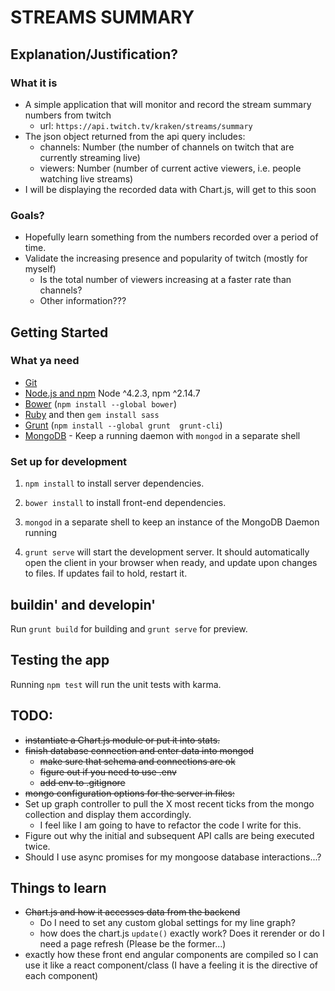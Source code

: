 STREAMS SUMMARY
=====

## Explanation/Justification?

### What it is
- A simple application that will monitor and record the stream summary numbers from twitch
    * url: `https://api.twitch.tv/kraken/streams/summary`
- The json object returned from the  api query includes:
    * channels: Number (the number of channels on twitch that are currently streaming live)
    * viewers: Number (number of current active viewers, i.e. people watching live streams)
- I will be displaying the recorded data with Chart.js, will get to this soon

### Goals?
- Hopefully learn something from the numbers recorded over a period of time.
- Validate the increasing presence and popularity of twitch (mostly for myself)
    * Is the total number of viewers increasing at a faster rate than channels?
    * Other information???

## Getting Started

### What ya need

- [Git](https://git-scm.com/)
- [Node.js and npm](nodejs.org) Node ^4.2.3, npm ^2.14.7
- [Bower](bower.io) (`npm install --global bower`)
- [Ruby](https://www.ruby-lang.org) and then `gem install sass`
- [Grunt](http://gruntjs.com/) (`npm install --global grunt  grunt-cli`)
- [MongoDB](https://www.mongodb.org/) - Keep a running daemon with `mongod` in a separate shell


### Set up for development

1. `npm install` to install server dependencies.

2. `bower install` to install front-end dependencies.

3. `mongod` in a separate shell to keep an instance of the MongoDB Daemon running

4. `grunt serve` will start the development server. It should automatically open the client in your browser when ready, and update upon changes to files. If updates fail to hold, restart it.


## buildin' and developin'

Run `grunt build` for building and `grunt serve` for preview.


## Testing the app

Running `npm test` will run the unit tests with karma.

## TODO:
- ~~instantiate a Chart.js module or put it into stats.~~
- ~~finish database connection and enter data into mongod~~
    * ~~make sure that schema and connections are ok~~
    * ~~figure out if you need to use .env~~
    * ~~add env to .gitignore~~
- ~~mongo configuration options for the server in files:~~
- Set up graph controller to pull the X most recent ticks from the mongo collection and display them accordingly.
    * I feel like I am going to have to refactor the code I write for this.
- Figure out why the initial and subsequent API calls are being executed twice.
- Should I use async promises for my mongoose database interactions...?    

## Things to learn
- ~~Chart.js and how it accesses data from the backend~~
    * Do I need to set any custom global settings for my line graph?
    * how does the chart.js `update()` exactly work? Does it rerender or do I need a page refresh (Please be the former...)
- exactly how these front end angular components are compiled so I can use it like a react component/class (I have a feeling it is the directive of each component)    
